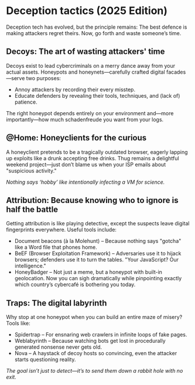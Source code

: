 # Deception tactics (2025 Edition)

Deception tech has evolved, but the principle remains: The best defence is making attackers regret theirs. Now, go 
forth and waste someone’s time.

## Decoys: The art of wasting attackers' time

Decoys exist to lead cybercriminals on a merry dance away from your actual assets. Honeypots and honeynets—carefully crafted digital facades—serve two purposes:

* Annoy attackers by recording their every misstep.
* Educate defenders by revealing their tools, techniques, and (lack of) patience.

The right honeypot depends entirely on your environment and—more importantly—how much schadenfreude you want from your logs.

## @Home: Honeyclients for the curious

A honeyclient pretends to be a tragically outdated browser, eagerly lapping up exploits like a drunk accepting free drinks. Thug remains a delightful weekend project—just don’t blame us when your ISP emails about "suspicious activity."

*Nothing says ‘hobby’ like intentionally infecting a VM for science.*

## Attribution: Because knowing who to ignore is half the battle

Getting attribution is like playing detective, except the suspects leave digital fingerprints everywhere. Useful tools include:

* Document beacons (à la Molehunt) – Because nothing says "gotcha" like a Word file that phones home.
* BeEF (Browser Exploitation Framework) – Adversaries use it to hijack browsers; defenders use it to turn the tables. "Your JavaScript? Our intelligence."
* HoneyBadger – Not just a meme, but a honeypot with built-in geolocation. Now you can sigh dramatically while pinpointing exactly which country’s cybercafé is bothering you today.

## Traps: The digital labyrinth

Why stop at one honeypot when you can build an entire maze of misery? Tools like:

* Spidertrap – For ensnaring web crawlers in infinite loops of fake pages.
* Weblabyrinth – Because watching bots get lost in procedurally generated nonsense never gets old.
* Nova – A haystack of decoy hosts so convincing, even the attacker starts questioning reality.

*The goal isn’t just to detect—it’s to send them down a rabbit hole with no exit.*

